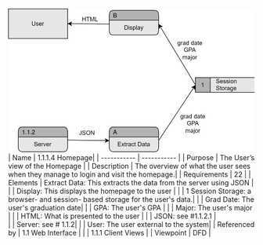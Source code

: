 ![DFD](https://github.com/MckennahPalmer/CSE430/blob/TeamThree/DFD%20Homepage%201.1.1.4.drawio%20(5).svg)
| Name | 1.1.1.4 Homepage|
| ----------- | ----------- |
| Purpose | The User’s view of the Homepage |
| Description | The overview of what the user sees when they manage to login and visit the homepage.|
| Requirements | 22 |
| Elements | Extract Data: This extracts the data from the server using JSON |  
|           | Display: This displays the homepage to the user | 
|           | 1 Session Storage: a browser- and session- based storage for the user's data.| 
|           | Grad Date: The user's graduation date| 
|           | GPA: The user's GPA | 
|           | Major: The user's major | 
|           | HTML: What is presented to the user | 
|           | JSON: see #1.1.2.1 |  
|           | Server: see # 1.1.2| 
|           | User: The user external to the system|
| Referenced by | 1.1 Web Interface |
|               | 1.1.1 Client Views  |
| Viewpoint | DFD |
